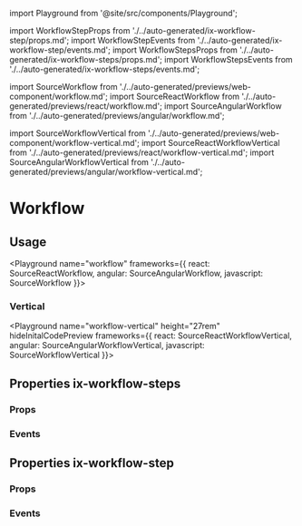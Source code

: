 import Playground from '@site/src/components/Playground';

import WorkflowStepProps from './../auto-generated/ix-workflow-step/props.md';
import WorkflowStepEvents from './../auto-generated/ix-workflow-step/events.md';
import WorkflowStepsProps from './../auto-generated/ix-workflow-steps/props.md';
import WorkflowStepsEvents from './../auto-generated/ix-workflow-steps/events.md';

import SourceWorkflow from './../auto-generated/previews/web-component/workflow.md';
import SourceReactWorkflow from './../auto-generated/previews/react/workflow.md';
import SourceAngularWorkflow from './../auto-generated/previews/angular/workflow.md';

import SourceWorkflowVertical from './../auto-generated/previews/web-component/workflow-vertical.md';
import SourceReactWorkflowVertical from './../auto-generated/previews/react/workflow-vertical.md';
import SourceAngularWorkflowVertical from './../auto-generated/previews/angular/workflow-vertical.md';

# Workflow

## Usage

<Playground
name="workflow"
frameworks={{
  react: SourceReactWorkflow,
  angular: SourceAngularWorkflow,
  javascript: SourceWorkflow
}}></Playground>

### Vertical

<Playground
name="workflow-vertical" height="27rem"
hideInitalCodePreview
frameworks={{
  react: SourceReactWorkflowVertical,
  angular: SourceAngularWorkflowVertical,
  javascript: SourceWorkflowVertical
}}></Playground>

## Properties ix-workflow-steps

### Props

<WorkflowStepsProps />

### Events

<WorkflowStepsEvents />

## Properties ix-workflow-step

### Props

<WorkflowStepProps />

### Events

<WorkflowStepEvents />
